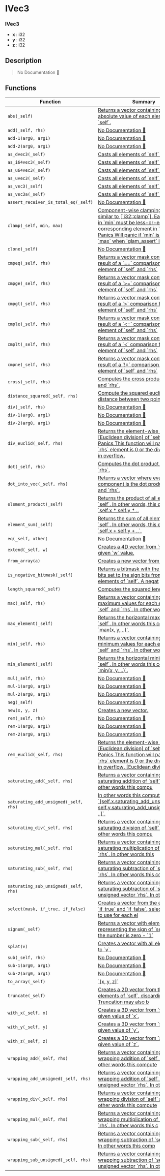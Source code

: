 # IVec3

### IVec3

- **x** : i32
- **y** : i32
- **z** : i32

## Description

> No Documentation 🚧

## Functions

| Function | Summary |
| --- | --- |
| `abs(_self)` | [ Returns a vector containing the absolute value of each element of \`self\`\.](./ivec3/abs.md) |
| `add(_self, rhs)` | [No Documentation 🚧](./ivec3/add.md) |
| `add-1(arg0, arg1)` | [No Documentation 🚧](./ivec3/add-1.md) |
| `add-2(arg0, arg1)` | [No Documentation 🚧](./ivec3/add-2.md) |
| `as_dvec3(_self)` | [ Casts all elements of \`self\` to \`f64\`\.](./ivec3/as_dvec3.md) |
| `as_i64vec3(_self)` | [ Casts all elements of \`self\` to \`i64\`\.](./ivec3/as_i64vec3.md) |
| `as_u64vec3(_self)` | [ Casts all elements of \`self\` to \`u64\`\.](./ivec3/as_u64vec3.md) |
| `as_uvec3(_self)` | [ Casts all elements of \`self\` to \`u32\`\.](./ivec3/as_uvec3.md) |
| `as_vec3(_self)` | [ Casts all elements of \`self\` to \`f32\`\.](./ivec3/as_vec3.md) |
| `as_vec3a(_self)` | [ Casts all elements of \`self\` to \`f32\`\.](./ivec3/as_vec3a.md) |
| `assert_receiver_is_total_eq(_self)` | [No Documentation 🚧](./ivec3/assert_receiver_is_total_eq.md) |
| `clamp(_self, min, max)` | [ Component\-wise clamping of values, similar to \[\`i32::clamp\`\]\.  Each element in \`min\` must be less\-or\-equal to the corresponding element in \`max\`\.  \# Panics  Will panic if \`min\` is greater than \`max\` when \`glam\_assert\` is enabled\.](./ivec3/clamp.md) |
| `clone(_self)` | [No Documentation 🚧](./ivec3/clone.md) |
| `cmpeq(_self, rhs)` | [ Returns a vector mask containing the result of a \`==\` comparison for each element of  \`self\` and \`rhs\`](./ivec3/cmpeq.md) |
| `cmpge(_self, rhs)` | [ Returns a vector mask containing the result of a \`>=\` comparison for each element of  \`self\` and \`rhs\`](./ivec3/cmpge.md) |
| `cmpgt(_self, rhs)` | [ Returns a vector mask containing the result of a \`>\` comparison for each element of  \`self\` and \`rhs\`](./ivec3/cmpgt.md) |
| `cmple(_self, rhs)` | [ Returns a vector mask containing the result of a \`<=\` comparison for each element of  \`self\` and \`rhs\`](./ivec3/cmple.md) |
| `cmplt(_self, rhs)` | [ Returns a vector mask containing the result of a \`<\` comparison for each element of  \`self\` and \`rhs\`](./ivec3/cmplt.md) |
| `cmpne(_self, rhs)` | [ Returns a vector mask containing the result of a \`\!=\` comparison for each element of  \`self\` and \`rhs\`](./ivec3/cmpne.md) |
| `cross(_self, rhs)` | [ Computes the cross product of \`self\` and \`rhs\`\.](./ivec3/cross.md) |
| `distance_squared(_self, rhs)` | [ Compute the squared euclidean distance between two points in space\.](./ivec3/distance_squared.md) |
| `div(_self, rhs)` | [No Documentation 🚧](./ivec3/div.md) |
| `div-1(arg0, arg1)` | [No Documentation 🚧](./ivec3/div-1.md) |
| `div-2(arg0, arg1)` | [No Documentation 🚧](./ivec3/div-2.md) |
| `div_euclid(_self, rhs)` | [ Returns the element\-wise quotient of \[Euclidean division\] of \`self\` by \`rhs\`\.  \# Panics  This function will panic if any \`rhs\` element is 0 or the division results in overflow\.](./ivec3/div_euclid.md) |
| `dot(_self, rhs)` | [ Computes the dot product of \`self\` and \`rhs\`\.](./ivec3/dot.md) |
| `dot_into_vec(_self, rhs)` | [ Returns a vector where every component is the dot product of \`self\` and \`rhs\`\.](./ivec3/dot_into_vec.md) |
| `element_product(_self)` | [ Returns the product of all elements of \`self\`\.  In other words, this computes \`self\.x \* self\.y \* \.\.](./ivec3/element_product.md) |
| `element_sum(_self)` | [ Returns the sum of all elements of \`self\`\.  In other words, this computes \`self\.x \+ self\.y \+ \.\.\`\.](./ivec3/element_sum.md) |
| `eq(_self, other)` | [No Documentation 🚧](./ivec3/eq.md) |
| `extend(_self, w)` | [ Creates a 4D vector from \`self\` and the given \`w\` value\.](./ivec3/extend.md) |
| `from_array(a)` | [ Creates a new vector from an array\.](./ivec3/from_array.md) |
| `is_negative_bitmask(_self)` | [ Returns a bitmask with the lowest 3 bits set to the sign bits from the elements of \`self\`\.  A negat](./ivec3/is_negative_bitmask.md) |
| `length_squared(_self)` | [ Computes the squared length of \`self\`\.](./ivec3/length_squared.md) |
| `max(_self, rhs)` | [ Returns a vector containing the maximum values for each element of \`self\` and \`rhs\`\.  In other word](./ivec3/max.md) |
| `max_element(_self)` | [ Returns the horizontal maximum of \`self\`\.  In other words this computes \`max\(x, y, \.\.\)\`\.](./ivec3/max_element.md) |
| `min(_self, rhs)` | [ Returns a vector containing the minimum values for each element of \`self\` and \`rhs\`\.  In other word](./ivec3/min.md) |
| `min_element(_self)` | [ Returns the horizontal minimum of \`self\`\.  In other words this computes \`min\(x, y, \.\.\)\`\.](./ivec3/min_element.md) |
| `mul(_self, rhs)` | [No Documentation 🚧](./ivec3/mul.md) |
| `mul-1(arg0, arg1)` | [No Documentation 🚧](./ivec3/mul-1.md) |
| `mul-2(arg0, arg1)` | [No Documentation 🚧](./ivec3/mul-2.md) |
| `neg(_self)` | [No Documentation 🚧](./ivec3/neg.md) |
| `new(x, y, z)` | [ Creates a new vector\.](./ivec3/new.md) |
| `rem(_self, rhs)` | [No Documentation 🚧](./ivec3/rem.md) |
| `rem-1(arg0, arg1)` | [No Documentation 🚧](./ivec3/rem-1.md) |
| `rem-2(arg0, arg1)` | [No Documentation 🚧](./ivec3/rem-2.md) |
| `rem_euclid(_self, rhs)` | [ Returns the element\-wise remainder of \[Euclidean division\] of \`self\` by \`rhs\`\.  \# Panics  This function will panic if any \`rhs\` element is 0 or the division results in overflow\.  \[Euclidean division\]](./ivec3/rem_euclid.md) |
| `saturating_add(_self, rhs)` | [ Returns a vector containing the saturating addition of \`self\` and \`rhs\`\.  In other words this compu](./ivec3/saturating_add.md) |
| `saturating_add_unsigned(_self, rhs)` | [ In other words this computes \`\[self\.x\.saturating\_add\_unsigned\(rhs\.x\), self\.y\.saturating\_add\_unsigned\(rhs\.y\), \.\.\]\`\.](./ivec3/saturating_add_unsigned.md) |
| `saturating_div(_self, rhs)` | [ Returns a vector containing the saturating division of \`self\` and \`rhs\`\.  In other words this compu](./ivec3/saturating_div.md) |
| `saturating_mul(_self, rhs)` | [ Returns a vector containing the saturating multiplication of \`self\` and \`rhs\`\.  In other words this](./ivec3/saturating_mul.md) |
| `saturating_sub(_self, rhs)` | [ Returns a vector containing the saturating subtraction of \`self\` and \`rhs\`\.  In other words this co](./ivec3/saturating_sub.md) |
| `saturating_sub_unsigned(_self, rhs)` | [ Returns a vector containing the saturating subtraction of \`self\` and unsigned vector \`rhs\`\.  In oth](./ivec3/saturating_sub_unsigned.md) |
| `select(mask, if_true, if_false)` | [ Creates a vector from the elements in \`if\_true\` and \`if\_false\`, selecting which to use  for each el](./ivec3/select.md) |
| `signum(_self)` | [ Returns a vector with elements representing the sign of \`self\`\.   \- \`0\` if the number is zero   \- \`1\`](./ivec3/signum.md) |
| `splat(v)` | [ Creates a vector with all elements set to \`v\`\.](./ivec3/splat.md) |
| `sub(_self, rhs)` | [No Documentation 🚧](./ivec3/sub.md) |
| `sub-1(arg0, arg1)` | [No Documentation 🚧](./ivec3/sub-1.md) |
| `sub-2(arg0, arg1)` | [No Documentation 🚧](./ivec3/sub-2.md) |
| `to_array(_self)` | [ \`\[x, y, z\]\`](./ivec3/to_array.md) |
| `truncate(_self)` | [ Creates a 2D vector from the \`x\` and \`y\` elements of \`self\`, discarding \`z\`\.  Truncation may also b](./ivec3/truncate.md) |
| `with_x(_self, x)` | [ Creates a 3D vector from \`self\` with the given value of \`x\`\.](./ivec3/with_x.md) |
| `with_y(_self, y)` | [ Creates a 3D vector from \`self\` with the given value of \`y\`\.](./ivec3/with_y.md) |
| `with_z(_self, z)` | [ Creates a 3D vector from \`self\` with the given value of \`z\`\.](./ivec3/with_z.md) |
| `wrapping_add(_self, rhs)` | [ Returns a vector containing the wrapping addition of \`self\` and \`rhs\`\.  In other words this compute](./ivec3/wrapping_add.md) |
| `wrapping_add_unsigned(_self, rhs)` | [ Returns a vector containing the wrapping addition of \`self\` and unsigned vector \`rhs\`\.  In other wo](./ivec3/wrapping_add_unsigned.md) |
| `wrapping_div(_self, rhs)` | [ Returns a vector containing the wrapping division of \`self\` and \`rhs\`\.  In other words this compute](./ivec3/wrapping_div.md) |
| `wrapping_mul(_self, rhs)` | [ Returns a vector containing the wrapping multiplication of \`self\` and \`rhs\`\.  In other words this c](./ivec3/wrapping_mul.md) |
| `wrapping_sub(_self, rhs)` | [ Returns a vector containing the wrapping subtraction of \`self\` and \`rhs\`\.  In other words this comp](./ivec3/wrapping_sub.md) |
| `wrapping_sub_unsigned(_self, rhs)` | [ Returns a vector containing the wrapping subtraction of \`self\` and unsigned vector \`rhs\`\.  In other](./ivec3/wrapping_sub_unsigned.md) |